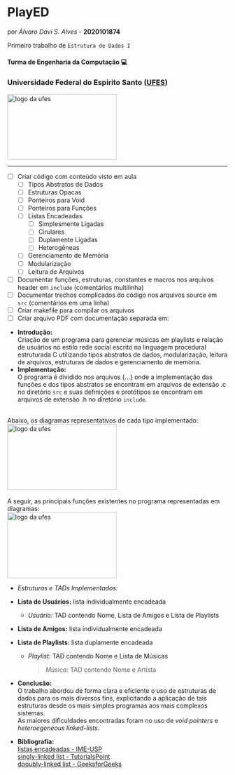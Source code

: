 # PlayED

por _Álvaro Davi S. Alves_ - **2020101874**

Primeiro trabalho de ```Estrutura de Dados I```


#### Turma de Engenharia da Computação :computer:

### Universidade Federal do Espirito Santo ([UFES](https://ufes.br))


<img src="https://www.ufes.br/sites/all/themes/padrao_ufes/images/marca_ufes.png" alt="logo da ufes" height="150px" width="250px">   

____


- [ ] Criar código com conteúdo visto em aula
    - [ ] Tipos Abstratos de Dados
    - [ ] Estruturas Opacas
    - [ ] Ponteiros para Void
    - [ ] Ponteiros para Funções
    - [ ] Listas Encadeadas
        - [ ] Simplesmente Ligadas
        - [ ] Cirulares
        - [ ] Duplamente Ligadas
        - [ ] Heterogêneas
    - [ ] Gerenciamento de Memória
    - [ ] Modularização
    - [ ] Leitura de Arquivos

- [ ] Documentar funções, estruturas, constantes e macros nos arquivos header em `include` (comentários multilinha)  
- [ ] Documentar trechos complicados do código nos arquivos source em `src` (comentários em uma linha)  
- [ ] Criar makefile para compilar os arquivos
- [ ] Criar arquivo PDF com documentação separada em:  
- **Introdução:**  
Criação de um programa para gerenciar músicas em playlists e relação de usuários no estilo rede social escrito na linguagem procedural estruturada C utilizando tipos abstratos de dados, modularização, leitura de arquivos, estruturas de dados e gerenciamento de memória.  
- **Implementação:**  
O programa é dividido nos arquivos {...} onde a implementação das funções e dos tipos abstratos se encontram em arquivos de extensão .c no diretório `src` e suas definições e protótipos se encontram em arquivos de extensão .h no diretório `include`. <br>
<br>
Abaixo, os diagramas representativos de cada tipo implementado:
<br>
<img src="https://www.ufes.br/sites/all/themes/padrao_ufes/images/marca_ufes.png" alt="logo da ufes" height="150px" width="250px">
<br>
<br>
A seguir, as principais funções existentes no programa representadas em diagramas:
<br>
<img src="https://www.ufes.br/sites/all/themes/padrao_ufes/images/marca_ufes.png" alt="logo da ufes" height="150px" width="250px">
<br>

* _Estruturas e TADs Implementados:_
 - **Lista de Usuários:** lista individualmente encadeada
   * _Usuário:_ TAD contendo Nome, Lista de Amigos e Lista de Playlists
 - **Lista de Amigos:** lista individualmente encadeada
 - **Lista de Playlists:** lista duplamente encadeada
   * _Playlist:_ TAD contendo Nome e Lista de Músicas
     > _Música:_ TAD contendo Nome e Artista

- **Conclusão:**  
O trabalho abordou de forma clara e eficiente o uso de estruturas de dados para os mais diversos fins, explicitando a aplicação de tais estruturas desde os mais simples programas aos mais complexos sistemas.  
As maiores dificuldades encontradas foram no uso de _void pointers_ e _heteroegeneous linked-lists_.  

- **Bibliografia:**  
[listas encadeadas - IME-USP](https://www.ime.usp.br/~pf/algoritmos/aulas/lista.html)  
[singly-linked list - TutorialsPoint](https://www.tutorialspoint.com/data_structures_algorithms/linked_list_program_in_c.htm)  
[dooubly-linked list - GeeksforGeeks](https://www.geeksforgeeks.org/doubly-linked-list/)  

